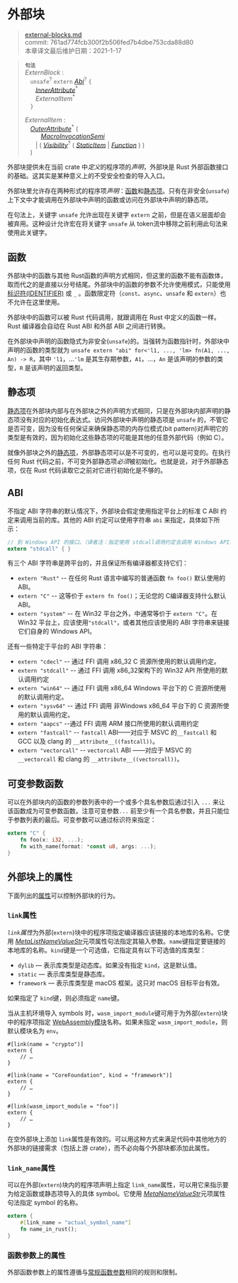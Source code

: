 # 外部块

>[external-blocks.md](https://github.com/rust-lang/reference/blob/master/src/items/external-blocks.md)\
>commit: 761ad774fcb300f2b506fed7b4dbe753cda88d80 \
>本章译文最后维护日期：2021-1-17

> **<sup>句法</sup>**\
> _ExternBlock_ :\
> &nbsp;&nbsp; `unsafe`<sup>?</sup> `extern` [_Abi_]<sup>?</sup> `{`\
> &nbsp;&nbsp; &nbsp;&nbsp; [_InnerAttribute_]<sup>\*</sup>\
> &nbsp;&nbsp; &nbsp;&nbsp; _ExternalItem_<sup>\*</sup>\
> &nbsp;&nbsp; `}`
>
> _ExternalItem_ :\
> &nbsp;&nbsp; [_OuterAttribute_]<sup>\*</sup> (\
> &nbsp;&nbsp; &nbsp;&nbsp; &nbsp;&nbsp; [_MacroInvocationSemi_]\
> &nbsp;&nbsp; &nbsp;&nbsp; | ( [_Visibility_]<sup>?</sup> ( [_StaticItem_] | [_Function_] ) )\
> &nbsp;&nbsp; )

外部块提供未在当前 crate 中*定义*的程序项的*声明*，外部块是 Rust 外部函数接口的基础。这其实是某种意义上的不受安全检查的导入入口。

外部块里允许存在两种形式的程序项*声明*：[函数][functions]和[静态项][statics]。只有在非安全(`unsafe`)上下文中才能调用在外部块中声明的函数或访问在外部块中声明的静态项。

在句法上，关键字 `unsafe` 允许出现在关键字 `extern` 之前，但是在语义层面却会被弃用。这种设计允许宏在将关键字 `unsafe` 从 token流中移除之前利用此句法来使用此关键字。

## 函数

外部块中的函数与其他 Rust函数的声明方式相同，但这里的函数不能有函数体，取而代之的是直接以分号结尾。外部块中的函数的参数不允许使用模式，只能使用[标识符(IDENTIFIER)][IDENTIFIER] 或 `_` 。函数限定符（`const`、`async`、`unsafe` 和 `extern`）也不允许在这里使用。

外部块中的函数可以被 Rust 代码调用，就跟调用在 Rust 中定义的函数一样。Rust 编译器会自动在 Rust ABI 和外部 ABI 之间进行转换。

在外部块中声明的函数隐式为非安全(`unsafe`)的。当强转为函数指针时，外部块中声明的函数的类型就为 `unsafe extern "abi" for<'l1, ..., 'lm> fn(A1, ..., An) -> R`，其中 `'l1`，…`'lm` 是其生存期参数，`A1`，…，`An` 是该声明的参数的类型，`R` 是该声明的返回类型。

## 静态项

[静态项][statics]在外部块内部与在外部块之外的声明方式相同，只是在外部块内部声明的静态项没有对应的初始化表达式。访问外部块中声明的静态项是 `unsafe` 的，不管它是否可变，因为没有任何保证来确保静态项的内存位模式(bit pattern)对声明它的类型是有效的，因为初始化这些静态项的可能是其他的任意外部代码（例如 C）。

就像外部块之外的[静态项][statics]，外部静态项可以是不可变的，也可以是可变的。在执行任何 Rust 代码之前，不可变外部静态项*必须*被初始化。也就是说，对于外部静态项，仅在 Rust 代码读取它之前对它进行初始化是不够的。

## ABI

不指定 ABI 字符串的默认情况下，外部块会假定使用指定平台上的标准 C ABI 约定来调用当前的库。其他的 ABI 约定可以使用字符串 `abi` 来指定，具体如下所示：

```rust
// 到 Windows API 的接口。（译者注：指定使用 stdcall调用约定去调用 Windows API）
extern "stdcall" { }
```

有三个 ABI 字符串是跨平台的，并且保证所有编译器都支持它们：

* `extern "Rust"` -- 在任何 Rust 语言中编写的普通函数 `fn foo()` 默认使用的 ABI。
* `extern "C"` -- 这等价于 `extern fn foo()`；无论您的 C编译器支持什么默认 ABI。
* `extern "system"` -- 在 Win32 平台之外，中通常等价于 `extern "C"`。在 Win32 平台上，应该使用`"stdcall"`，或者其他应该使用的 ABI 字符串来链接它们自身的 Windows API。

还有一些特定于平台的 ABI 字符串：

* `extern "cdecl"` -- 通过 FFI 调用 x86\_32 C 资源所使用的默认调用约定。
* `extern "stdcall"` -- 通过 FFI 调用 x86\_32架构下的 Win32 API 所使用的默认调用约定 
* `extern "win64"` -- 通过 FFI 调用 x86\_64 Windows 平台下的 C 资源所使用的默认调用约定。
* `extern "sysv64"` -- 通过 FFI 调用 非Windows x86\_64 平台下的 C 资源所使用的默认调用约定。
* `extern "aapcs"` --通过 FFI 调用 ARM 接口所使用的默认调用约定
* `extern "fastcall"` -- `fastcall` ABI——对应于 MSVC 的`__fastcall` 和 GCC 以及 clang 的 `__attribute__((fastcall))`。
* `extern "vectorcall"` -- `vectorcall` ABI ——对应于 MSVC 的 `__vectorcall` 和 clang 的 `__attribute__((vectorcall))`。

## 可变参数函数

可以在外部块内的函数的参数列表中的一个或多个具名参数后通过引入 `...` 来让该函数成为可变参数函数。注意可变参数`...` 前至少有一个具名参数，并且只能位于参数列表的最后。可变参数可以通过标识符来指定：

```rust
extern "C" {
    fn foo(x: i32, ...);
    fn with_name(format: *const u8, args: ...);
}
```

## 外部块上的属性

下面列出的[属性][attributes]可以控制外部块的行为。

### `link`属性

*`link`属性*为外部(`extern`)块中的程序项指定编译器应该链接的本地库的名称。它使用 [_MetaListNameValueStr_]元项属性句法指定其输入参数。`name`键指定要链接的本地库的名称。`kind`键是一个可选值，它指定具有以下可选值的库类型：

- `dylib` — 表示库类型是动态库。如果没有指定 `kind`，这是默认值。
- `static` — 表示库类型是静态库。
- `framework` — 表示库类型是 macOS 框架。这只对 macOS 目标平台有效。

如果指定了 `kind`键，则必须指定 `name`键。

当从主机环境导入 symbols 时，`wasm_import_module`键可用于为外部(`extern`)块中的程序项指定 [WebAssembly模块][WebAssembly module]名称。如果未指定 `wasm_import_module`，则默认模块名为 `env`。

<!-- ignore: requires extern linking -->
```rust,ignore
#[link(name = "crypto")]
extern {
    // …
}

#[link(name = "CoreFoundation", kind = "framework")]
extern {
    // …
}

#[link(wasm_import_module = "foo")]
extern {
    // …
}
```

在空外部块上添加 `link`属性是有效的。可以用这种方式来满足代码中其他地方的外部块的链接需求（包括上游 crate），而不必向每个外部块都添加此属性。

### `link_name`属性

可以在外部(`extern`)块内的程序项声明上指定 `link_name`属性，可以用它来指示要为给定函数或静态项导入的具体 symbol。它使用 [_MetaNameValueStr_]元项属性句法指定 symbol 的名称。

```rust
extern {
    #[link_name = "actual_symbol_name"]
    fn name_in_rust();
}
```

### 函数参数上的属性

外部函数参数上的属性遵循与[常规函数参数][regular function parameters]相同的规则和限制。

[IDENTIFIER]: ../identifiers.md
[WebAssembly module]: https://webassembly.github.io/spec/core/syntax/modules.html
[functions]: functions.md
[statics]: static-items.md
[_Abi_]: functions.md
[_Function_]: functions.md
[_InnerAttribute_]: ../attributes.md
[_MacroInvocationSemi_]: ../macros.md#macro-invocation
[_MetaListNameValueStr_]: ../attributes.md#meta-item-attribute-syntax
[_MetaNameValueStr_]: ../attributes.md#meta-item-attribute-syntax
[_OuterAttribute_]: ../attributes.md
[_StaticItem_]: static-items.md
[_Visibility_]: ../visibility-and-privacy.md
[attributes]: ../attributes.md
[regular function parameters]: functions.md#attributes-on-function-parameters

<!-- 2021-1-17-->
<!-- checked -->
